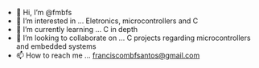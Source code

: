 - 👋 Hi, I’m @fmbfs
- 👀 I’m interested in ... Eletronics, microcontrollers and C
- 🌱 I’m currently learning ... C in depth
- 💞️ I’m looking to collaborate on ... C projects regarding microcontrollers and embedded systems
- 📫 How to reach me ... franciscombfsantos@gmail.com

<!---
fmbfs/fmbfs is a ✨ special ✨ repository because its `README.md` (this file) appears on your GitHub profile.
You can click the Preview link to take a look at your changes.
--->
